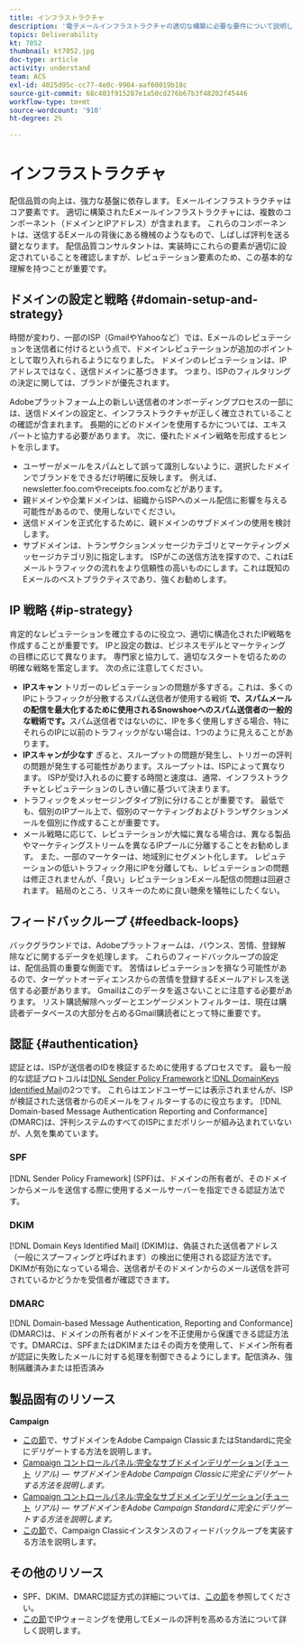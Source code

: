 ```yaml
---
title: インフラストラクチャ
description: '電子メールインフラストラクチャの適切な構築に必要な要件について説明します。 '
topics: Deliverability
kt: 7052
thumbnail: kt7052.jpg
doc-type: article
activity: understand
team: ACS
exl-id: 4025d95c-cc77-4e0c-9904-aaf60019b18c
source-git-commit: 68c403f915287e1a50cd276b67b3f48202f45446
workflow-type: tm+mt
source-wordcount: '910'
ht-degree: 2%

---
```


# インフラストラクチャ

配信品質の向上は、強力な基盤に依存します。 Eメールインフラストラクチャはコア要素です。 適切に構築されたEメールインフラストラクチャには、複数のコンポーネント（ドメインとIPアドレス）が含まれます。 これらのコンポーネントは、送信するEメールの背後にある機械のようなもので、しばしば評判を送る鍵となります。 配信品質コンサルタントは、実装時にこれらの要素が適切に設定されていることを確認しますが、レピュテーション要素のため、この基本的な理解を持つことが重要です。

## ドメインの設定と戦略 {#domain-setup-and-strategy}

時間が変わり、一部のISP（GmailやYahooなど）では、Eメールのレピュテーションを送信者に付けるという点で、ドメインレピュテーションが追加のポイントとして取り入れられるようになりました。 ドメインのレピュテーションは、IPアドレスではなく、送信ドメインに基づきます。 つまり、ISPのフィルタリングの決定に関しては、ブランドが優先されます。

Adobeプラットフォーム上の新しい送信者のオンボーディングプロセスの一部には、送信ドメインの設定と、インフラストラクチャが正しく確立されていることの確認が含まれます。 長期的にどのドメインを使用するかについては、エキスパートと協力する必要があります。 次に、優れたドメイン戦略を形成するヒントを示します。

* ユーザーがメールをスパムとして誤って識別しないように、選択したドメインでブランドをできるだけ明確に反映します。 例えば、 newsletter.foo.comやreceipts.foo.comなどがあります。
* 親ドメインや企業ドメインは、組織からISPへのメール配信に影響を与える可能性があるので、使用しないでください。
* 送信ドメインを正式化するために、親ドメインのサブドメインの使用を検討します。
* サブドメインは、トランザクションメッセージカテゴリとマーケティングメッセージカテゴリ別に指定します。 ISPがこの送信方法を探すので、これはEメールトラフィックの流れをより信頼性の高いものにします。これは既知のEメールのベストプラクティスであり、強くお勧めします。

## IP 戦略 {#ip-strategy}

肯定的なレピュテーションを確立するのに役立つ、適切に構造化されたIP戦略を作成することが重要です。 IPと設定の数は、ビジネスモデルとマーケティングの目標に応じて異なります。 専門家と協力して、適切なスタートを切るための明確な戦略を策定します。 次の点に注意してください。

* **IPスキャン** トリガーのレピュテーションの問題が多すぎる。これは、多くのIPにトラフィックが分散するスパム送信者が使用する戦術 **で、スパムメールの配信を最大化するために使用されるSnowshoeへのスパム送信者の一般的な戦術です。**&#x200B;スパム送信者ではないのに、IPを多く使用しすぎる場合、特にそれらのIPに以前のトラフィックがない場合は、1つのように見えることがあります。
* **IPスキャンが少なす** ぎると、スループットの問題が発生し、トリガーの評判の問題が発生する可能性があります。スループットは、ISPによって異なります。 ISPが受け入れるのに要する時間と速度は、通常、インフラストラクチャとレピュテーションのしきい値に基づいて決まります。
* トラフィックをメッセージングタイプ別に分けることが重要です。 最低でも、個別のIPプール上で、個別のマーケティングおよびトランザクションメールを個別に作成することが重要です。
* メール戦略に応じて、レピュテーションが大幅に異なる場合は、異なる製品やマーケティングストリームを異なるIPプールに分離することをお勧めします。 また、一部のマーケターは、地域別にセグメント化します。 レピュテーションの低いトラフィック用にIPを分離しても、レピュテーションの問題は修正されませんが、「良い」レピュテーションEメール配信の問題は回避されます。 結局のところ、リスキーのために良い聴衆を犠牲にしたくない。

## フィードバックループ {#feedback-loops}

バックグラウンドでは、Adobeプラットフォームは、バウンス、苦情、登録解除などに関するデータを処理します。 これらのフィードバックループの設定は、配信品質の重要な側面です。 苦情はレピュテーションを損なう可能性があるので、ターゲットオーディエンスからの苦情を登録するEメールアドレスを送信する必要があります。 Gmailはこのデータを返さないことに注意する必要があります。 リスト購読解除ヘッダーとエンゲージメントフィルターは、現在は購読者データベースの大部分を占めるGmail購読者にとって特に重要です。

## 認証 {#authentication}

認証とは、ISPが送信者のIDを検証するために使用するプロセスです。 最も一般的な認証プロトコルは[!DNL Sender Policy Framework](SPF)と[!DNL DomainKeys Identified Mail](DKIM)の2つです。 これらはエンドユーザーには表示されませんが、ISPが検証された送信者からのEメールをフィルターするのに役立ちます。 [!DNL Domain-based Message Authentication Reporting and Conformance] (DMARC)は、評判システムのすべてのISPにまだポリシーが組み込まれていないが、人気を集めています。

### SPF

[!DNL Sender Policy Framework] (SPF)は、ドメインの所有者が、そのドメインからメールを送信する際に使用するメールサーバーを指定できる認証方法です。

### DKIM

[!DNL Domain Keys Identified Mail] (DKIM)は、偽装された送信者アドレス（一般にスプーフィングと呼ばれます）の検出に使用される認証方法です。DKIMが有効になっている場合、送信者がそのドメインからのメール送信を許可されているかどうかを受信者が確認できます。

### DMARC

[!DNL Domain-based Message Authentication, Reporting and Conformance] (DMARC)は、ドメインの所有者がドメインを不正使用から保護できる認証方法です。DMARCは、SPFまたはDKIMまたはその両方を使用して、ドメイン所有者が認証に失敗したメールに対する処理を制御できるようにします。配信済み、強制隔離済みまたは拒否済み

## 製品固有のリソース

**Campaign**

* [この節](/help/additional-resources/ac-domain-name-setup.md)で、サブドメインをAdobe Campaign ClassicまたはStandardに完全にデリゲートする方法を説明します。
* [Campaign コントロールパネル:完全なサブドメインデリゲーション(チュート](https://experienceleague.adobe.com/docs/campaign-classic-learn/control-panel/subdomains-and-certificates/subdomain-delegation.html)  *リアル) — サブドメインをAdobe Campaign Classicに完全にデリゲートする方法を説明します。*
* [Campaign コントロールパネル:完全なサブドメインデリゲーション(チュート](https://experienceleague.adobe.com/docs/campaign-standard-learn/control-panel/subdomains-and-certificates/subdomain-delegation.html)  *リアル) — サブドメインをAdobe Campaign Standardに完全にデリゲートする方法を説明します。*
* [この節](/help/additional-resources/acc-technical-recommendations.md#feedback-loop-acc)で、Campaign Classicインスタンスのフィードバックループを実装する方法を説明します。

## その他のリソース

* SPF、DKIM、DMARC認証方式の詳細については、[この節](/help/additional-resources/authentication.md)を参照してください。
* [この節](/help/additional-resources/increase-reputation-with-ip-warming.md)でIPウォーミングを使用してEメールの評判を高める方法について詳しく説明します。
